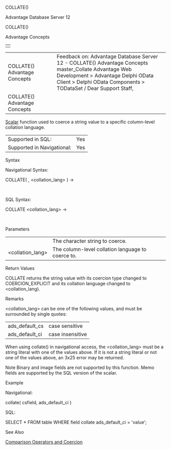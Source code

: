 COLLATE()




Advantage Database Server 12  

COLLATE()

Advantage Concepts

|  |
| --- |
|  |

|  |  |  |  |  |
| --- | --- | --- | --- | --- |
| COLLATE()  Advantage Concepts |  |  | Feedback on: Advantage Database Server 12 - COLLATE() Advantage Concepts master\_Collate Advantage Web Development > Advantage Delphi OData Client > Delphi OData Components > TODataSet / Dear Support Staff, |  |
| COLLATE()  Advantage Concepts |  |  |  |  |

[Scalar](master_supported_scalar_functions.htm) function used to coerce a string value to a specific column-level collation language.

|  |  |
| --- | --- |
| Supported in SQL: | Yes |
| Supported in Navigational: | Yes |

Syntax

Navigational Syntax:

COLLATE( <cString>, <collation\_lang> ) -> <cString>

 

SQL Syntax:

<cstring> COLLATE <collation\_lang> -> <cString>

 

Parameters

|  |  |
| --- | --- |
| <cString> | The character string to coerce. |
| <collation\_lang> | The column-level collation language to coerce to. |

Return Values

COLLATE returns the string value <cString> with its coercion type changed to COERCION\_EXPLICIT and its collation language changed to <collation\_lang).

Remarks

<collation\_lang> can be one of the following values, and must be surrounded by single quotes:

|  |  |
| --- | --- |
| ads\_default\_cs | case sensitive |
| ads\_default\_ci | case insensitive |

When using collate() in navigational access, the <collation\_lang> must be a string literal with one of the values above. If it is not a string literal or not one of the values above, an 3x25 error may be returned.

Note Binary and image fields are not supported by this function. Memo fields are supported by the SQL version of the scalar.

Example

Navigational:

collate( csfield, ads\_default\_ci )

SQL:

SELECT \* FROM table WHERE field collate ads\_default\_ci = 'value';

See Also

[Comparison Operators and Coercion](master_case_insensitive_field_type.htm#comparison_operators_and_coercion)